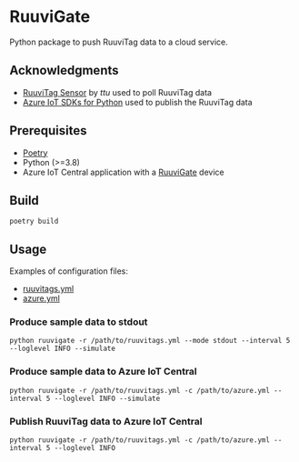 # RuuviGate
Python package to push RuuviTag data to a cloud service.

## Acknowledgments
* [RuuviTag Sensor](https://github.com/ttu/ruuvitag-sensor) by _ttu_ used to poll RuuviTag data
* [Azure IoT SDKs for Python](https://github.com/Azure/azure-iot-sdk-python) used to publish the RuuviTag data

## Prerequisites
* [Poetry](https://python-poetry.org/)
* Python (>=3.8)
* Azure IoT Central application with a [RuuviGate](./resources/azure-iot-central/RuuviGate.json) device

## Build
```
poetry build
```

## Usage
Examples of configuration files:
- [ruuvitags.yml](./resources/ruuvitags.yml)
- [azure.yml](./resources/azure-iot-central/azure.yml)

### Produce sample data to stdout
```
python ruuvigate -r /path/to/ruuvitags.yml --mode stdout --interval 5 --loglevel INFO --simulate
```

### Produce sample data to Azure IoT Central
```
python ruuvigate -r /path/to/ruuvitags.yml -c /path/to/azure.yml --interval 5 --loglevel INFO --simulate
```

### Publish RuuviTag data to Azure IoT Central
```
python ruuvigate -r /path/to/ruuvitags.yml -c /path/to/azure.yml --interval 5 --loglevel INFO
```
